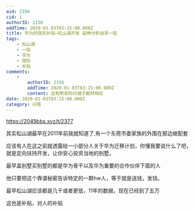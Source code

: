 ```yaml
---
aid: 2394
cid: 1
authorID: 2156
addTime: 2020-01-03T03:15:00.000Z
title: 华为的隐形补贴—松山湖开发 延伸分析自另一贴
tags:
    - 松山湖
    - 一贴
    - 华为
    - 隐形
    - 补贴
comments:
    -
        authorID: 2156
        addTime: 2020-01-03T03:15:00.000Z
        content: 这和熊安的烂摊子截然相反
date: 2020-01-03T03:15:00.000Z
category: 问答
---
```


https://2049bbs.xyz/t/2377

其实松山湖最早在2011年前我就知道了,有一个东莞市委家族的外围在那边做配套

应该有人在这之前就透露给一小部分人关于华为迁移计划，你懂我要说什么了吧，就是定向扶持开发，让你安心投资当地的别墅。

最早盖别墅买别墅的都是华为骨干以及华为重要的合作伙伴下面的人

他只要把这个靠谱秘密告诉特定的一群hw人，等于就是送钱，发钱。

最早松山湖应该都是几千或者更低，11年的数据，现在已经到了五万

这也是补贴，对人的补贴
